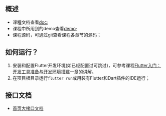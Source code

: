 

## 概述
- 课程文档查看[doc](https://git.imooc.com/coding-321/flutter_trip/src/master/doc);
- 课程中所用到的demo查看[demo](https://git.imooc.com/coding-321/flutter_trip/src/master/demo);
- 课程源码，可通过git查看课程各章节的源码；

## 如何运行？

1. 安装和配置Flutter开发环境(如已经配置过可跳过)，可参考课程[Flutter入门：开发工具准备与开发环境搭建](https://coding.imooc.com/class/321.html)一章的讲解。
2. 在项目根目录运行`flutter run`或用装有Flutter和Dart插件的IDE运行；

## 接口文档

- [首页大接口文档](https://git.imooc.com/coding-321/flutter_trip/src/master/doc/首页大接口文档.md)

